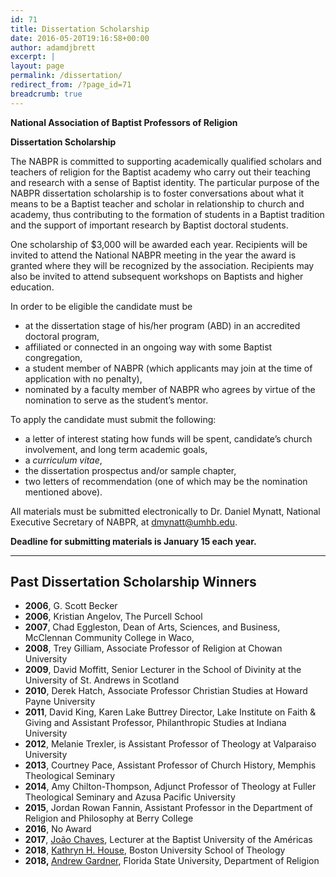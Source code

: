 ```yaml
---
id: 71
title: Dissertation Scholarship
date: 2016-05-20T19:16:58+00:00
author: adamdjbrett
excerpt: |
layout: page
permalink: /dissertation/
redirect_from: /?page_id=71
breadcrumb: true
---
```

**National Association of Baptist Professors of Religion**

**Dissertation Scholarship**

The NABPR is committed to supporting academically qualified scholars and teachers of religion for the Baptist academy who carry out their teaching and research with a sense of Baptist identity. The particular purpose of the NABPR dissertation scholarship is to foster conversations about what it means to be a Baptist teacher and scholar in relationship to church and academy, thus contributing to the formation of students in a Baptist tradition and the support of important research by Baptist doctoral students.

One scholarship of $3,000 will be awarded each year. Recipients will be invited to attend the National NABPR meeting in the year the award is granted where they will be recognized by the association. Recipients may also be invited to attend subsequent workshops on Baptists and higher education.

In order to be eligible the candidate must be

  * at the dissertation stage of his/her program (ABD) in an accredited doctoral program,
  * affiliated or connected in an ongoing way with some Baptist congregation,
  * a student member of NABPR (which applicants may join at the time of application with no penalty),
  * nominated by a faculty member of NABPR who agrees by virtue of the nomination to serve as the student’s mentor.

To apply the candidate must submit the following:

  * a letter of interest stating how funds will be spent, candidate’s church involvement, and long term academic goals,
  * a _curriculum vitae_,
  * the dissertation prospectus and/or sample chapter,
  * two letters of recommendation (one of which may be the nomination mentioned above).

All materials must be submitted electronically to Dr. Daniel Mynatt, National Executive Secretary of NABPR, at <dmynatt@umhb.edu>.

**Deadline for submitting materials is January 15 each year.**

* * *

## Past Dissertation Scholarship Winners

<li style="list-style-type: none;">
  <ul>
    <li>
      <strong>2006</strong>, G. Scott Becker
    </li>
    <li>
      <strong>2006</strong>, Kristian Angelov, The Purcell School
    </li>
    <li>
      <strong>2007</strong>, Chad Eggleston, Dean of Arts, Sciences, and Business, McClennan Community College in Waco,
    </li>
    <li>
      <strong>2008</strong>, Trey Gilliam, Associate Professor of Religion at Chowan University
    </li>
    <li>
      <strong>2009</strong>, David Moffitt, Senior Lecturer in the School of Divinity at the University of St. Andrews in Scotland
    </li>
    <li>
      <strong>2010</strong>, Derek Hatch, Associate Professor Christian Studies at Howard Payne University
    </li>
    <li>
      <strong>2011</strong>, David King, Karen Lake Buttrey Director, Lake Institute on Faith & Giving and Assistant Professor, Philanthropic Studies at Indiana University
    </li>
    <li>
      <strong>2012</strong>, Melanie Trexler, is Assistant Professor of Theology at Valparaiso University
    </li>
    <li>
      <strong>2013</strong>, Courtney Pace, Assistant Professor of Church History, Memphis Theological Seminary
    </li>
    <li>
      <strong>2014</strong>, Amy Chilton-Thompson, Adjunct Professor of Theology at Fuller Theological Seminary and Azusa Pacific University
    </li>
    <li>
      <strong>2015</strong>, Jordan Rowan Fannin, Assistant Professor in the Department of Religion and Philosophy at Berry College
    </li>
    <li>
      <strong>2016</strong>, No Award
    </li>
    <li>
      <strong>2017</strong>, <a href="https://nabpr.org/announcing-dr-chaves-2018-nabpr-dissertation-fellowship/">João Chaves</a>, Lecturer at the Baptist University of the Américas
    </li>
    <li>
      <strong>2018</strong>, <a href="https://nabpr.org/congratulations-to-dissertation-scholarship-awardees-kathryn-house-andrew-gardner/">Kathryn H. House</a>, Boston University School of Theology
    </li>
    <li>
      <strong>2018, </strong><a href="https://nabpr.org/congratulations-to-dissertation-scholarship-awardees-kathryn-house-andrew-gardner/">Andrew Gardner</a>, Florida State University, Department of Religion
    </li>
  </ul>
</li>
